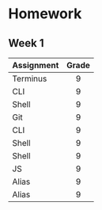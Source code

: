 # Homework

## Week 1
| Assignment| Grade|
|---------------------|:------:|
|Terminus|9|
|CLI|9|
|Shell|9|
|Git|9|
|CLI|9|
|Shell|9|
|Shell|9|
|JS|9|
|Alias|9|
|Alias|9|
